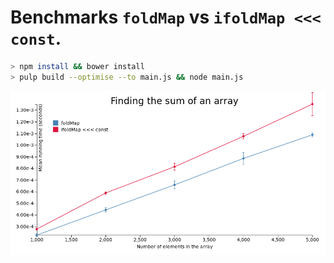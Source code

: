 # Benchmarks `foldMap` vs `ifoldMap <<< const`.


```bash
> npm install && bower install
> pulp build --optimise --to main.js && node main.js
```

![Benchmark](results/sum.png?raw=True)
